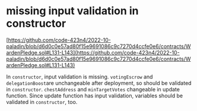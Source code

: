 # missing input validation in constructor

[https://github.com/code-423n4/2022-10-paladin/blob/d6d0c0e57ad80f15e9691086c9c7270d4ccfe0e6/contracts/WardenPledge.sol#L131-L143](https://github.com/code-423n4/2022-10-paladin/blob/d6d0c0e57ad80f15e9691086c9c7270d4ccfe0e6/contracts/WardenPledge.sol#L131-L143)

In `constructor`, input validation is missing. `votingEscrow` and `delegationBoost`are unchangeable after deployment, so should be validated in `constructor`.  `chestAddress` and `minTargetVotes` changeable in update function. Since update function has input validation, variables should be validated in `constructor`, too.
